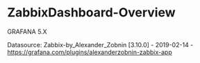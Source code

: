 # ZabbixDashboard-Overview

GRAFANA 5.X


Datasource: Zabbix-by_Alexander_Zobnin [3.10.0] - 2019-02-14 - https://grafana.com/plugins/alexanderzobnin-zabbix-app

